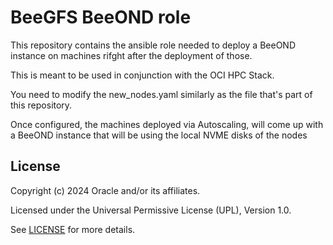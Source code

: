 # BeeGFS BeeOND role

This repository contains the ansible role needed to deploy a BeeOND instance on machines rifght after the deployment of those.

This is meant to be used in conjunction with the OCI HPC Stack.

You need to modify the new_nodes.yaml similarly as the file that's part of this repository.

Once configured, the machines deployed via Autoscaling, will come up with a BeeOND instance that will be using the local NVME disks of the nodes

## License

Copyright (c) 2024 Oracle and/or its affiliates.

Licensed under the Universal Permissive License (UPL), Version 1.0.

See [LICENSE](https://github.com/oracle-devrel/technology-engineering/blob/main/LICENSE) for more details.
